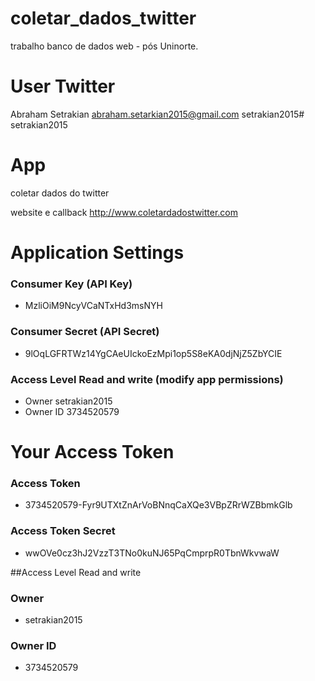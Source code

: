 # coletar_dados_twitter
trabalho banco de dados web - pós Uninorte.

# User Twitter

Abraham Setrakian
abraham.setarkian2015@gmail.com
setrakian2015#	
setrakian2015

# App
coletar dados do twitter

website e callback
http://www.coletardadostwitter.com

# Application Settings

### Consumer Key (API Key)
* MzliOiM9NcyVCaNTxHd3msNYH

### Consumer Secret (API Secret)
* 9lOqLGFRTWz14YgCAeUIckoEzMpi1op5S8eKA0djNjZ5ZbYCIE

### Access Level Read and write (modify app permissions)
* Owner setrakian2015
* Owner ID 3734520579 


# Your Access Token

### Access Token 
* 3734520579-Fyr9UTXtZnArVoBNnqCaXQe3VBpZRrWZBbmkGlb

### Access Token Secret 
* wwOVe0cz3hJ2VzzT3TNo0kuNJ65PqCmprpR0TbnWkvwaW

##Access Level Read and write

### Owner 
* setrakian2015

### Owner ID 
* 3734520579


